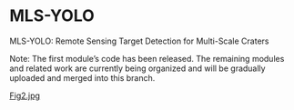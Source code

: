 # MLS-YOLO
 MLS-YOLO: Remote Sensing Target Detection for Multi-Scale Craters

 
Note: The first module’s code has been released. The remaining modules and related work are currently being organized and will be gradually uploaded and merged into this branch.

[Fig2.jpg](https://github.com/LSZ-03/MLS-YOLO/blob/main/Fig2.jpg)














